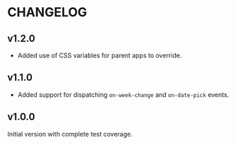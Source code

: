 # CHANGELOG

## v1.2.0
- Added use of CSS variables for parent apps to override.

## v1.1.0
- Added support for dispatching `on-week-change` and `on-date-pick` events.

## v1.0.0
Initial version with complete test coverage.
